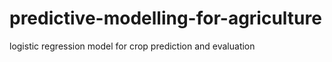 # predictive-modelling-for-agriculture
logistic regression model for crop prediction and evaluation
